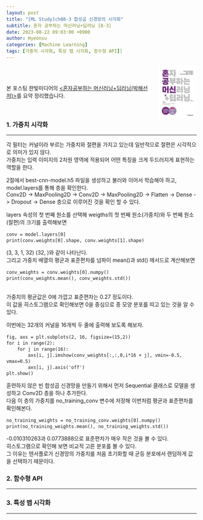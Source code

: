 ```yaml
---
layout: post
title: "[ML Study]ch08-3 합성곱 신경망의 시각화"
subtitle: 혼자 공부하는 머신러닝+딥러닝 [8-3]
date: 2023-08-22 09:03:00 +0900
author: Hyeonsu
categories: [Machine Learning]
tags: [가중치 시각화, 특성 맵 시각화, 함수형 API]]
---
```

<body>
    <img
    src="/assets/images/post/book_banner.jpg"
    align="right"
    width="20%"
    height="27.2%"
    />
    <br><br>
    <p>본 포스팅 한빛미디어의 <a href="https://product.kyobobook.co.kr/detail/S000001810330"><혼자공부하는 머신러닝+딥러닝(박해선 저)></a>를 요약 정리했습니다.</p>
</body>
<br>

### 1. 가중치 시각화
---------------------------

각 필터는 커널이라 부르는 가중치와 절편을 가지고 있는데 일반적으로 절편은 시각적으로 의미가 있지 않다.
<br>가중치는 입력 이미지의 2차원 영역에 적용되어 어떤 특징을 크게 두드러지게 표현하는 역할을 한다.

2절에서 best-cnn-model.h5 파일을 생성하고 불러와 이어서 학습해야 하고, model.layers를 통해 층을 확인한다.
<br>Conv2D -> MaxPooling2D -> Conv2D -> MaxPooling2D -> Flatten -> Dense -> Dropout -> Dense 층으로 이루어진 것을 확인 할 수 있다.

layers 속성의 첫 번째 원소를 선택해 weigths의 첫 번째 원소(가중치)와 두 번째 원소(절편)의 크기를 출력해보면 
```pyhon
conv = model.layers[0]
print(conv.weights[0].shape, conv.weights[1].shape)
```
(3, 3, 1, 32)  (32, )와 같이 나타난다. 
<br>그리고 가중치 배열의 평균과 표준편차를 넘파이 mean()과 std() 메서드로 계산해보면 
```pyhon
conv_weights = conv.weights[0].numpy()
print(conv_weights.mean(), conv_weights.std())
```
<br>가중치의 평균값은 0에 가깝고 표준편차는 0.27 정도이다. 
<br>이 값을 히스토그램으로 확인해보면 0을 중심으로 종 모양 분포를 띠고 있는 것을 알 수 있다.

이번에는 32개의 커널을 16개씩 두 줄에 출력해 보도록 해보자.

```pyhon
fig, axs = plt.subplots(2, 16, figsize=(15,2))
for i in range(2):
    for j in range(16):
        axs[i, j].imshow(conv_weights[:,:,0,i*16 + j], vmin=-0.5, vmax=0.5)
        axs[i, j].axis('off')
plt.show()
```
훈련하지 않은 빈 합성곱 신경망을 만들기 위해서 먼저 Sequential 클래스로 모델을 생성하고 Conv2D 층을 하나 추가한다.
<br>다음 이 층의 가중치를 no_training_conv 변수에 저장해 이번처럼 평균과 표준편차를 확인해본다.
```pyhon
no_training_weights = no_training_conv.weights[0].numpy()
print(no_training_weights.mean(), no_training_weights.std())
```
-0.010310263과 0.0773888으로 표준편차가 매우 작은 것을 볼 수 있다.
<br>히스토그램으로 확인해 보면 비교적 고른 분포를 볼 수 있다.
<br>그 이유는 텐서플로가 신경망의 가중치를 처음 초기화할 때 균등 분포에서 랜덤하게 값을 선택하기 때문이다.


### 2. 함수형 API
---------------------------



### 3. 특성 맵 시각화 
---------------------------